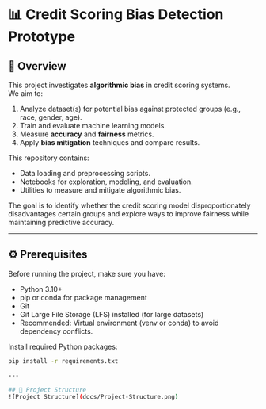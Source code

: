 # 📊 Credit Scoring Bias Detection Prototype

## 📝 Overview
This project investigates **algorithmic bias** in credit scoring systems.  
We aim to:
1. Analyze dataset(s) for potential bias against protected groups (e.g., race, gender, age).
2. Train and evaluate machine learning models.
3. Measure **accuracy** and **fairness** metrics.
4. Apply **bias mitigation** techniques and compare results.

This repository contains:
- Data loading and preprocessing scripts.
- Notebooks for exploration, modeling, and evaluation.
- Utilities to measure and mitigate algorithmic bias.

The goal is to identify whether the credit scoring model disproportionately disadvantages certain groups and explore ways to improve fairness while maintaining predictive accuracy.

---

## ⚙️ Prerequisites
Before running the project, make sure you have:
- Python 3.10+
- pip or conda for package management
- Git
- Git Large File Storage (LFS) installed (for large datasets)
- Recommended: Virtual environment (venv or conda) to avoid dependency conflicts.

Install required Python packages:

```bash
pip install -r requirements.txt

---

## 📂 Project Structure
![Project Structure](docs/Project-Structure.png)

